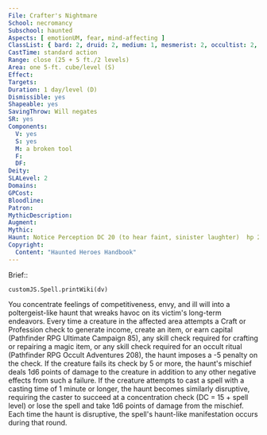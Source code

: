 ```yaml
---
File: Crafter's Nightmare
School: necromancy
Subschool: haunted
Aspects: [ emotionUM, fear, mind-affecting ]
ClassList: { bard: 2, druid: 2, medium: 1, mesmerist: 2, occultist: 2, psychic: 2, sorcerer: 2, wizard: 2, spiritualist: 2, witch: 2 }
CastTime: standard action
Range: close (25 + 5 ft./2 levels)
Area: one 5-ft. cube/level (S)
Effect: 
Targets: 
Duration: 1 day/level (D)
Dismissible: yes
Shapeable: yes
SavingThrow: Will negates
SR: yes
Components:
  V: yes
  S: yes
  M: a broken tool
  F: 
  DF: 
Deity: 
SLALevel: 2
Domains: 
GPCost: 
Bloodline: 
Patron: 
MythicDescription: 
Augment: 
Mythic: 
Haunt: Notice Perception DC 20 (to hear faint, sinister laughter)  hp 2 hp/level; Trigger skill check or spell (see text); Reset none
Copyright:
  Content: "Haunted Heroes Handbook"
---
```

Brief:: 

```dataviewjs
customJS.Spell.printWiki(dv)
```

You concentrate feelings of competitiveness, envy, and ill will into a poltergeist-like haunt that wreaks havoc on its victim's long-term endeavors. Every time a creature in the affected area attempts a Craft or Profession check to generate income, create an item, or earn capital (Pathfinder RPG Ultimate Campaign 85), any skill check required for crafting or repairing a magic item, or any skill check required for an occult ritual (Pathfinder RPG Occult Adventures 208), the haunt imposes a -5 penalty on the check. If the creature fails its check by 5 or more, the haunt's mischief deals 1d6 points of damage to the creature in addition to any other negative effects from such a failure. If the creature attempts to cast a spell with a casting time of 1 minute or longer, the haunt becomes similarly disruptive, requiring the caster to succeed at a concentration check (DC = 15 + spell level) or lose the spell and take 1d6 points of damage from the mischief. Each time the haunt is disruptive, the spell's haunt-like manifestation occurs during that round.

